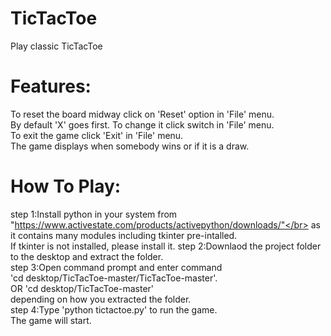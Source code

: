 # TicTacToe</br>
Play classic TicTacToe</br>

# Features:</br>
To reset the board midway click on 'Reset' option in 'File' menu.</br>
By default 'X' goes first. To change it click switch in 'File' menu.</br>
To exit the game click 'Exit' in 'File' menu.</br>
The game displays when somebody wins or if it is a draw.</br>

# How To Play:</br>
step 1:Install python in your system from "https://www.activestate.com/products/activepython/downloads/"</br>
</tab>as it contains many modules including tkinter pre-intalled.</br>
</t>If tkinter is not installed, please install it.
step 2:Downlaod the project folder to the desktop and extract the folder.</br>
step 3:Open command prompt and enter command</br>
</t>'cd desktop/TicTacToe-master/TicTacToe-master'.</br>
</t>OR 'cd desktop/TicTacToe-master'</br>
</t>depending on how you extracted the folder.</br>
step 4:Type 'python tictactoe.py' to run the game.</br>
The game will start. </br>
